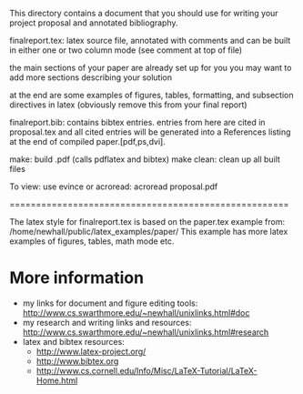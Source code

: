 This directory contains a document that you should use for
writing your project proposal and annotated bibliography.

finalreport.tex: latex source file, annotated with comments and can be built
           in either one or two column mode (see comment at top of file)

 the main sections of your paper are already set up for you
 you may want to add more sections describing your solution

 at the end are some examples of figures, tables, formatting,
 and subsection directives in latex (obviously remove this 
 from your final report)

finalreport.bib: contains bibtex entries.  entries from here are cited in 
              proposal.tex and all cited entries will be generated into a 
              References listing at the end of compiled paper.[pdf,ps,dvi].  
           

make:  build .pdf  (calls pdflatex and bibtex)
make clean:  clean up all built files

To view: use evince or acroread:  acroread proposal.pdf

=====================================================

The latex style for finalreport.tex is based on the paper.tex example from:
  /home/newhall/public/latex_examples/paper/
  This example has more latex examples of figures, tables, math mode etc.


More information
================
  * my links for document and figure editing tools: 
    http://www.cs.swarthmore.edu/~newhall/unixlinks.html#doc
  * my research and writing links and resources:
    http://www.cs.swarthmore.edu/~newhall/unixlinks.html#research
  * latex and bibtex resources:
      * http://www.latex-project.org/
      * http://www.bibtex.org    
      * http://www.cs.cornell.edu/Info/Misc/LaTeX-Tutorial/LaTeX-Home.html
